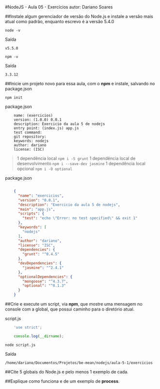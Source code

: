 #NodeJS - Aula 05 - Exercícios
autor: Dariano Soares

##Instale algum gerenciador de versão do Node.js e instale a versão mais atual como padrão, enquanto escrevo é a versão 5.4.0

`node -v`

Saída

`v5.5.0`

`npm -v`

Saída

`3.3.12`

##Inicie um projeto novo para essa aula, com o **npm** e instale, salvando no package.json

`npm init`

package.json
```
	name: (exercicios) 
	version: (1.0.0) 0.0.1
	description: Exercicio da aula 5 de nodejs
	entry point: (index.js) app.js
	test command: 
	git repository: 
	keywords: nodejs
	author: dariano
	license: (ISC) 
```

> 1 dependência local
`npm i -S grunt`
> 1 dependência local de desenvolvimento
`npm i --save-dev jasmine`
> 1 dependência local opcional
`npm i -O optional`

package.json
```json

	{
	  "name": "exercicios",
	  "version": "0.0.1",
	  "description": "Exercicio da aula 5 de nodejs",
	  "main": "app.js",
	  "scripts": {
	    "test": "echo \"Error: no test specified\" && exit 1"
	  },
	  "keywords": [
	    "nodejs"
	  ],
	  "author": "dariano",
	  "license": "ISC",
	  "dependencies": {
	    "grunt": "^0.4.5"
	  },
	  "devDependencies": {
	    "jasmine": "^2.4.1"
	  },
	  "optionalDependencies": {
	    "mongoose": "^4.3.7",
	    "optional": "^0.1.3"
	  }
	}

```

##Crie e execute um script, via **npm**, que mostre uma mensagem no console com a global, que possui caminho para o diretório atual.

script.js
```js
	'use strict';

	console.log(__dirname);
```

`node script.js`

Saída

`/home/dariano/Documentos/Projetos/be-mean/nodejs/aula-5-1/exercicios`

##Cite 5 globais do Node.js e pelo menos 1 exemplo de cada.

##Explique como funciona e de um exemplo de **process**.
